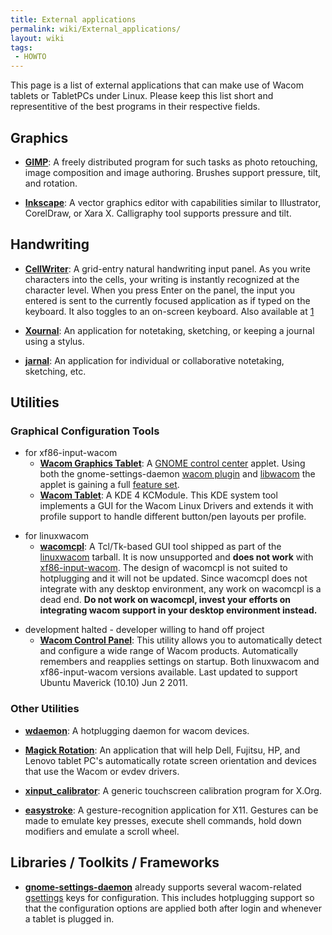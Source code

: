 ```yaml
---
title: External applications
permalink: wiki/External_applications/
layout: wiki
tags:
 - HOWTO
---
```


This page is a list of external applications that can make use of Wacom
tablets or TabletPCs under Linux. Please keep this list short and
representitive of the best programs in their respective fields.

Graphics
--------

-   **[GIMP](http://www.gimp.org/)**: A freely distributed program for
    such tasks as photo retouching, image composition and image
    authoring. Brushes support pressure, tilt, and rotation.

<!-- -->

-   **[Inkscape](http://inkscape.org/)**: A vector graphics editor with
    capabilities similar to Illustrator, CorelDraw, or Xara X.
    Calligraphy tool supports pressure and tilt.

Handwriting
-----------

-   **[CellWriter](http://code.google.com/p/cellwriter/)**: A grid-entry
    natural handwriting input panel. As you write characters into the
    cells, your writing is instantly recognized at the character level.
    When you press Enter on the panel, the input you entered is sent to
    the currently focused application as if typed on the keyboard. It
    also toggles to an on-screen keyboard. Also available at
    [1](http://risujin.org/cellwriter/)

<!-- -->

-   **[Xournal](http://xournal.sourceforge.net/)**: An application for
    notetaking, sketching, or keeping a journal using a stylus.

<!-- -->

-   **[jarnal](http://jarnal.wikispaces.com/)**: An application for
    individual or collaborative notetaking, sketching, etc.

Utilities
---------

### Graphical Configuration Tools

-   for xf86-input-wacom
    -   **[Wacom Graphics
        Tablet](http://git.gnome.org/browse/gnome-control-center/tree/panels/wacom)**:
        A [GNOME control
        center](http://git.gnome.org/browse/gnome-control-center)
        applet. Using both the gnome-settings-daemon [wacom
        plugin](http://git.gnome.org/browse/gnome-settings-daemon/tree/plugins/wacom)
        and [libwacom](/wiki/Libwacom "wikilink") the applet is gaining a full
        [feature
        set](http://blogs.gnome.org/cosimoc/2012/09/11/wacom-3-6/).
    -   **[Wacom
        Tablet](http://kde-apps.org/content/show.php/wacom+tablet?content=114856)**:
        A KDE 4 KCModule. This KDE system tool implements a GUI for the
        Wacom Linux Drivers and extends it with profile support to
        handle different button/pen layouts per profile.

<!-- -->

-   for linuxwacom
    -   **[wacomcpl](/wiki/Linuxwacom_HOWTO#Building_wacomcpl "wikilink")**: A
        Tcl/Tk-based GUI tool shipped as part of the
        [linuxwacom](linuxwacom "wikilink") tarball. It is now
        unsupported and **does not work** with
        [xf86-input-wacom](xf86-input-wacom "wikilink"). The design of
        wacomcpl is not suited to hotplugging and it will not be
        updated. Since wacomcpl does not integrate with any desktop
        environment, any work on wacomcpl is a dead end. **Do not work
        on wacomcpl, invest your efforts on integrating wacom support in
        your desktop environment instead.**

<!-- -->

-   development halted - developer willing to hand off project
    -   **[Wacom Control
        Panel](http://gtk-apps.org/content/show.php/Wacom+Control+Panel?content=104309)**:
        This utility allows you to automatically detect and configure a
        wide range of Wacom products. Automatically remembers and
        reapplies settings on startup. Both linuxwacom and
        xf86-input-wacom versions available. Last updated to support
        Ubuntu Maverick (10.10) Jun 2 2011.

### Other Utilities

-   **[wdaemon](wdaemon "wikilink")**: A hotplugging daemon for wacom
    devices.

<!-- -->

-   **[Magick Rotation](https://launchpad.net/magick-rotation)**: An
    application that will help Dell, Fujitsu, HP, and Lenovo tablet PC's
    automatically rotate screen orientation and devices that use the
    Wacom or evdev drivers.

<!-- -->

-   **[xinput\_calibrator](http://www.freedesktop.org/wiki/Software/xinput_calibrator)**:
    A generic touchscreen calibration program for X.Org.

<!-- -->

-   **[easystroke](https://sourceforge.net/apps/trac/easystroke/)**: A
    gesture-recognition application for X11. Gestures can be made to
    emulate key presses, execute shell commands, hold down modifiers and
    emulate a scroll wheel.

Libraries / Toolkits / Frameworks
---------------------------------

-   **[gnome-settings-daemon](http://git.gnome.org/browse/gnome-settings-daemon/commit/?id=9863ccf9d99fdd712778b31197365723b9caa0behttp://git.gnome.org/browse/gnome-settings-daemon/commit/?id=9863ccf9d99fdd712778b31197365723b9caa0be)**
    already supports several wacom-related
    [gsettings](http://library.gnome.org/devel/gio/2.28/GSettings.html)
    keys for configuration. This includes hotplugging support so that
    the configuration options are applied both after login and whenever
    a tablet is plugged in.
